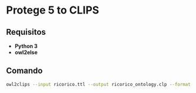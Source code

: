 # Protege 5 to CLIPS

## Requisitos
- **Python 3**
- **owl2else**

## Comando
```bash
owl2clips --input ricorico.ttl --output ricorico_ontology.clp --format turtle
```